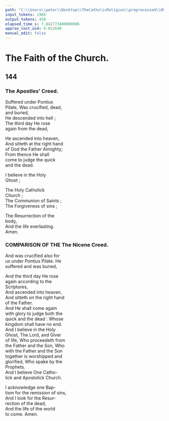 ```yaml
---
path: "C:\\Users\\peter\\Desktop\\TheCatholicReligion\\preprocessed\\00163.jpg"
input_tokens: 1966
output_tokens: 450
elapsed_time_s: 7.842773400000006
approx_cost_usd: 0.012648
manual_edit: false
---
```

# The Faith of the Church.

## 144

### The Apostles' Creed.

Suffered under Pontius  
Pilate, Was crucified, dead,  
and buried,  
He descended into hell ;  
The third day He rose  
again from the dead,  

He ascended into heaven,  
And sitteth at the right hand  
of God the Father Almighty;  
From thence He shall  
come to judge the quick  
and the dead.  

I believe in the Holy  
Ghost ;  

The Holy Catholick  
Church ;  
The Communion of Saints ;  
The Forgiveness of sins ;  

The Resurrection of the  
body,  
And the life everlasting.  
Amen.  

### COMPARISON OF THE The Nicene Creed.

And was crucified also for  
us under Pontius Pilate. He  
suffered and was buried,  

And the third day He rose  
again according to the  
Scriptures,  
And ascended into heaven,  
And sitteth on the right hand  
of the Father.  
And He shall come again  
with glory to judge both the  
quick and the dead : Whose  
kingdom shall have no end.  
And I believe in the Holy  
Ghost, The Lord, and Giver  
of life, Who proceedeth from  
the Father and the Son, Who  
with the Father and the Son  
together is worshipped and  
glorified, Who spake by the  
Prophets.  
And I believe One Catho-  
lick and Apostolick Church.  

I acknowledge one Bap-  
tism for the remission of sins,  
And I look for the Resur-  
rection of the dead,  
And the life of the world  
to come. Amen.